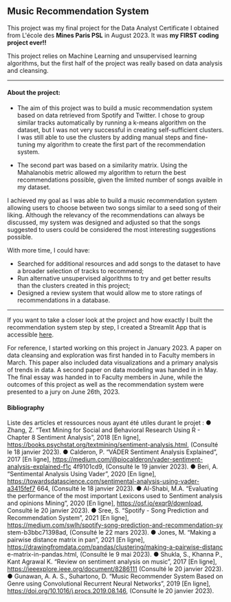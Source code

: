 ## Music Recommendation System

This project was my final project for the Data Analyst Certificate I obtained from L'école des **Mines Paris PSL** in August 2023. It was **my FIRST coding project ever!!**

This project relies on Machine Learning and unsupervised learning algorithms, but the first half of the project was really based on data analysis and cleansing.

---

#### About the project:

  - The aim of this project was to build a music recommendation system based on data retrieved from Spotify and Twitter.
I chose to group similar tracks automatically by running a k-means algorithm on the dataset, but I was not very successful in creating self-sufficient clusters. I was still able to use the clusters by adding manual steps and fine-tuning my algorithm to create the first part of the recommendation system.


  - The second part was based on a similarity matrix. Using the Mahalanobis metric allowed my algorithm to return the best recommendations possible, given the limited number of songs avaible in my dataset.

I achieved my goal as I was able to build a music recommendation system allowing users to choose between two songs similar to a seed song of their liking. Although the relevancy of the recommendations can always be discussed, my system was designed and adjusted so that the songs suggested to users could be considered the most interesting suggestions possible.


With more time, I could have:
  - Searched for additional resources and add songs to the dataset to have a broader selection of tracks to recommend;
  - Run alternative unsupervised algorithms to try and get better results than the clusters created in this project;
  - Designed a review system that would allow me to store ratings of recommendations in a database.

---

If you want to take a closer look at the project and how exactly I built the recommendation system step by step, I created a Streamlit App that is accessible [here](https://julielerudulier.streamlit.app/).

For reference, I started working on this project in January 2023. A paper on data cleansing and exploration was first handed in to Faculty members in March. This paper also included data visualizations and a primary analysis of trends in data. A second paper on data modeling was handed in in May. The final essay was handed in to Faculty members in June, while the outcomes of this project as well as the recommendation system were presented to a jury on June 26th, 2023.

#### Bibliography

Liste des articles et ressources nous ayant été utiles durant le projet :
● Zhang, Z. “Text Mining for Social and Behavioral Research Using R - Chapter 8 Sentiment Analysis”, 2018 [En ligne], https://books.psychstat.org/textmining/sentiment-analysis.html, (Consulté le 18 janvier 2023).
● Calderon, P. “VADER Sentiment Analysis Explained”, 2017 [En ligne], https://medium.com/@piocalderon/vader-sentiment-analysis-explained-f1c 4f9101cd9, (Consulté le 19 janvier 2023).
● Beri, A. “Sentimental Analysis Using Vader”, 2020 [En ligne], https://towardsdatascience.com/sentimental-analysis-using-vader-a3415fef7 664, (Consulté le 18 janvier 2023).
● Al-Shabi, M.A. “Evaluating the performance of the most important Lexicons used to Sentiment analysis and opinions Mining”, 2020 [En ligne], https://osf.io/exqr9/download, Consulté le 20 janvier 2023).
● Sree, S. “Spotify - Song Prediction and Recommendation System”, 2021 [En ligne],
https://medium.com/swlh/spotify-song-prediction-and-recommendation-sy stem-b3bbc71398ad, (Consulté le 22 mars 2023).
● Jones, M. “Making a pairwise distance matrix in pan”, 2021 [En ligne], https://drawingfromdata.com/pandas/clustering/making-a-pairwise-distanc e-matrix-in-pandas.html, (Consulté le 9 mai 2023).
● Shukla, S., Khanna P., Kant Agrawal K. “Review on sentiment analysis on music”, 2017 [En ligne], https://ieeexplore.ieee.org/document/8286111 (Consulté le 20 janvier 2023).
● Gunawan, A. A. S., Suhartono, D. “Music Recommender System Based on Genre using Convolutional Recurrent Neural Networks”, 2019 [En ligne], https://doi.org/10.1016/j.procs.2019.08.146, (Consulté le 20 janvier 2023).

